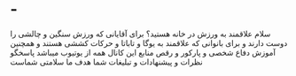 # -
سلام   علاقمند به ورزش در خانه هستید‌‌؟ برای آقایانی که ورزش سنگین و چالشی را دوست دارند و برای بانوانی که علاقمند به یوگا و تاباتا و حرکات کششی هستند و همچنین آموزش دفاع شخصی و پارکور و رقص  منابع این کانال همه از یوتیوب میباشد پاسخگو نظرات و پیشنهادات و تبلیغات شما هدف ما سلامتی شماست
